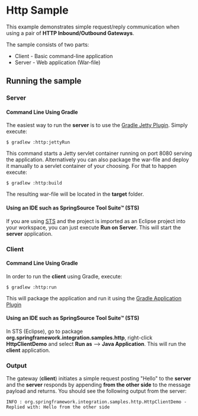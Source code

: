 Http Sample
===========

This example demonstrates simple request/reply communication when using a pair of **HTTP Inbound/Outbound Gateways**.

The sample consists of two parts:

* Client - Basic command-line application
* Server - Web application (War-file)

## Running the sample

### Server

#### Command Line Using Gradle

The easiest way to run the **server** is to use the [Gradle Jetty Plugin](http://www.gradle.org/docs/current/userguide/jetty_plugin.html).
 Simply execute:

    $ gradlew :http:jettyRun

This command starts a Jetty servlet container running on port 8080 serving the application. 
Alternatively you can also package the war-file and deploy it manually to a servlet container of your choosing. For that to happen execute:

    $ gradlew :http:build

The resulting war-file will be located in the **target** folder.

#### Using an IDE such as SpringSource Tool Suite™ (STS)

If you are using [STS](http://www.springsource.com/developer/sts) and the project is imported as an Eclipse project into your workspace, you can just execute **Run on Server**. This will start the **server** application. 

### Client

#### Command Line Using Gradle

In order to run the **client** using Gradle, execute:

    $ gradlew :http:run

This will package the application and run it using the [Gradle Application Plugin](http://www.gradle.org/docs/current/userguide/application_plugin.html)

#### Using an IDE such as SpringSource Tool Suite™ (STS)

In STS (Eclipse), go to package **org.springframework.integration.samples.http**, right-click **HttpClientDemo** and select **Run as** --> **Java Application**. This will run the **client** application.

### Output
  
The gateway (**client**) initiates a simple request posting "Hello" to the **server** and the **server** responds by appending **from the other side** to the message payload and returns. You should see the following output from the server:
   
    INFO : org.springframework.integration.samples.http.HttpClientDemo - Replied with: Hello from the other side

